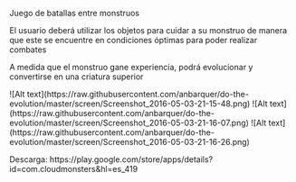 <p>Juego de batallas entre monstruos</p>
<p>El usuario deberá utilizar los objetos para cuidar a su monstruo de manera que este se encuentre en condiciones óptimas para poder realizar combates</p>
<p>A medida que el monstruo gane experiencia, podrá evolucionar y convertirse en una criatura superior</p>
![Alt text](https://raw.githubusercontent.com/anbarquer/do-the-evolution/master/screen/Screenshot_2016-05-03-21-15-48.png)
![Alt text](https://raw.githubusercontent.com/anbarquer/do-the-evolution/master/screen/Screenshot_2016-05-03-21-16-07.png)
![Alt text](https://raw.githubusercontent.com/anbarquer/do-the-evolution/master/screen/Screenshot_2016-05-03-21-16-26.png)
<p>Descarga: https://play.google.com/store/apps/details?id=com.cloudmonsters&hl=es_419 </p>
